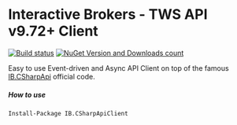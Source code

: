 # Interactive Brokers - TWS API v9.72+ Client #

[![Build status](https://ci.appveyor.com/api/projects/status/kv0c8og3w2thep4f/branch/master?svg=true)](https://ci.appveyor.com/project/mathpaquette/ib-csharpapi/branch/master) [![NuGet Version and Downloads count](https://buildstats.info/nuget/IB.CSharpApi)](https://www.nuget.org/packages/IB.CSharpApi)  

Easy to use Event-driven and Async API Client on top of the famous [IB.CSharpApi](https://github.com/mathpaquette/IB.CSharpApi) official code.

##### How to use  
`Install-Package IB.CSharpApiClient`  